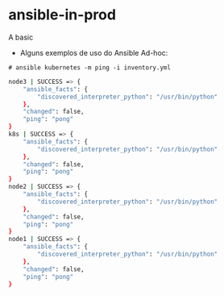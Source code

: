 # ansible-in-prod
A basic

- Alguns exemplos de uso do Ansible Ad-hoc:

`# ansible kubernetes -m ping -i inventory.yml`

```bash
node3 | SUCCESS => {
    "ansible_facts": {
        "discovered_interpreter_python": "/usr/bin/python"
    },
    "changed": false,
    "ping": "pong"
}
k8s | SUCCESS => {
    "ansible_facts": {
        "discovered_interpreter_python": "/usr/bin/python"
    },
    "changed": false,
    "ping": "pong"
}
node2 | SUCCESS => {  
    "ansible_facts": {
        "discovered_interpreter_python": "/usr/bin/python"
    },
    "changed": false,
    "ping": "pong"
}
node1 | SUCCESS => {
    "ansible_facts": {
        "discovered_interpreter_python": "/usr/bin/python"
    },
    "changed": false,
    "ping": "pong"
}
```


